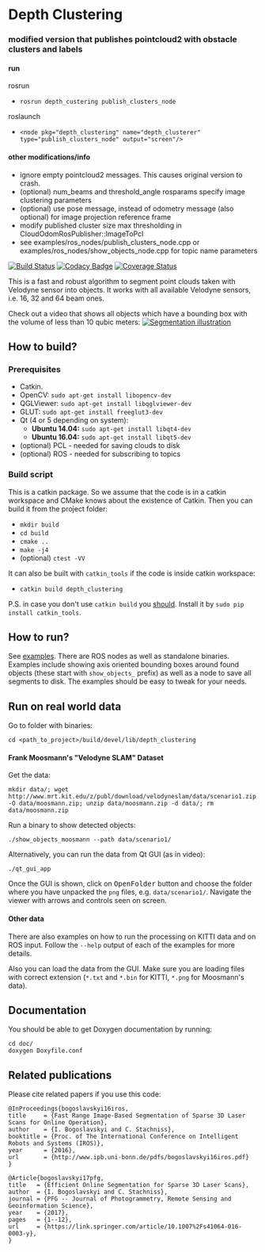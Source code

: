 # Depth Clustering #

### modified version that publishes pointcloud2 with obstacle clusters and labels ###

#### run ####
rosrun
* `rosrun depth_custering publish_clusters_node`

roslaunch
* `<node pkg="depth_clustering" name="depth_clusterer" type="publish_clusters_node" output="screen"/>`

#### other modifications/info ####
* ignore empty pointcloud2 messages. This causes original version to crash.
* (optional) num_beams and threshold_angle rosparams specify image clustering parameters
* (optional) use pose message, instead of odometry message (also optional) for image projection reference frame
* modify published cluster size max thresholding in CloudOdomRosPublisher::ImageToPcl
* see examples/ros_nodes/publish_clusters_node.cpp or examples/ros_nodes/show_objects_node.cpp for topic name parameters

[![Build Status][travis-img]][travis-link]
[![Codacy Badge][codacy-img]][codacy-link]
[![Coverage Status][coveralls-img]][coveralls-link]

This is a fast and robust algorithm to segment point clouds taken with
Velodyne sensor into objects. It works with all available Velodyne sensors,
i.e. 16, 32 and 64 beam ones.

Check out a video that shows all objects which have a bounding box with the volume of less than 10 qubic meters:
[![Segmentation illustration](https://img.youtube.com/vi/UXHX9kFGXfg/0.jpg)](https://www.youtube.com/watch?v=UXHX9kFGXfg "Segmentation")


## How to build? ##
### Prerequisites ###
- Catkin.
- OpenCV: `sudo apt-get install libopencv-dev`
- QGLViewer: `sudo apt-get install libqglviewer-dev`
- GLUT: `sudo apt-get install freeglut3-dev`
- Qt (4 or 5 depending on system):
    + **Ubuntu 14.04:** `sudo apt-get install libqt4-dev`
    + **Ubuntu 16.04:** `sudo apt-get install libqt5-dev`
- (optional) PCL - needed for saving clouds to disk
- (optional) ROS - needed for subscribing to topics

### Build script  ###
This is a catkin package. So we assume that the code is in a catkin workspace
and CMake knows about the existence of Catkin. Then you can build it from the
project folder:

- `mkdir build`
- `cd build`
- `cmake ..`
- `make -j4`
- (optional) `ctest -VV`

It can also be built with `catkin_tools` if the code is inside catkin
workspace:
- `catkin build depth_clustering`

P.S. in case you don't use `catkin build` you [should][catkin_tools_docs].
Install it by `sudo pip install catkin_tools`.

## How to run? ##
See [examples](examples/). There are ROS nodes as well as standalone
binaries. Examples include showing axis oriented bounding boxes around found
objects (these start with `show_objects_` prefix) as well as a node to save all
segments to disk. The examples should be easy to tweak for your needs.

## Run on real world data ##
Go to folder with binaries:
```
cd <path_to_project>/build/devel/lib/depth_clustering
```

#### Frank Moosmann's "Velodyne SLAM" Dataset ####
Get the data:
```
mkdir data/; wget http://www.mrt.kit.edu/z/publ/download/velodyneslam/data/scenario1.zip -O data/moosmann.zip; unzip data/moosmann.zip -d data/; rm data/moosmann.zip
```

Run a binary to show detected objects:
```
./show_objects_moosmann --path data/scenario1/
```

Alternatively, you can run the data from Qt GUI (as in video):
```
./qt_gui_app
```
Once the GUI is shown, click on <kbd>OpenFolder</kbd> button and choose the
folder where you have unpacked the `png` files, e.g. `data/scenario1/`.
Navigate the viewer with arrows and controls seen on screen.

#### Other data ####
There are also examples on how to run the processing on KITTI data and on ROS
input. Follow the `--help` output of each of the examples for more details.

Also you can load the data from the GUI. Make sure you are loading files with
correct extension (`*.txt` and `*.bin` for KITTI, `*.png` for Moosmann's data).

## Documentation ##
You should be able to get Doxygen documentation by running:
```
cd doc/
doxygen Doxyfile.conf
```

## Related publications ##
Please cite related papers if you use this code:

```
@InProceedings{bogoslavskyi16iros,
title     = {Fast Range Image-Based Segmentation of Sparse 3D Laser Scans for Online Operation},
author    = {I. Bogoslavskyi and C. Stachniss},
booktitle = {Proc. of The International Conference on Intelligent Robots and Systems (IROS)},
year      = {2016},
url       = {http://www.ipb.uni-bonn.de/pdfs/bogoslavskyi16iros.pdf}
}
```

```
@Article{bogoslavskyi17pfg,
title   = {Efficient Online Segmentation for Sparse 3D Laser Scans},
author  = {I. Bogoslavskyi and C. Stachniss},
journal = {PFG -- Journal of Photogrammetry, Remote Sensing and Geoinformation Science},
year    = {2017},
pages   = {1--12},
url     = {https://link.springer.com/article/10.1007%2Fs41064-016-0003-y},
}
```


[travis-img]: https://travis-ci.org/Photogrammetry-Robotics-Bonn/depth_clustering.svg?branch=github_travis
[travis-link]: https://travis-ci.org/Photogrammetry-Robotics-Bonn/depth_clustering

[coveralls-img]: https://coveralls.io/repos/github/niosus/depth_clustering/badge.svg?branch=master
[coveralls-link]: https://coveralls.io/github/niosus/depth_clustering?branch=master

[codacy-img]: https://img.shields.io/codacy/grade/6ba7d6f0068944588ecaa5b6cd400c9a.svg
[codacy-link]: https://www.codacy.com/app/zabugr/depth_clustering?utm_source=github.com&amp;utm_medium=referral&amp;utm_content=niosus/depth_clustering&amp;utm_campaign=Badge_Grade

[build-status-img]: https://gitlab.ipb.uni-bonn.de/igor/depth_clustering/badges/master/build.svg
[coverage-img]: https://gitlab.ipb.uni-bonn.de/igor/depth_clustering/badges/master/coverage.svg
[commits-link]: https://gitlab.ipb.uni-bonn.de/igor/depth_clustering/commits/master

[catkin_tools_docs]: https://catkin-tools.readthedocs.io/en/latest/installing.html
